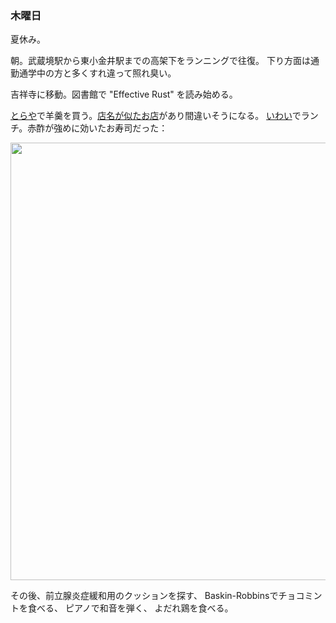 ### 木曜日

夏休み。

朝。武蔵境駅から東小金井駅までの高架下をランニングで往復。
下り方面は通勤通学中の方と多くすれ違って照れ臭い。

吉祥寺に移動。図書館で "Effective Rust" を読み始める。

[とらや](https://www.toraya-group.co.jp/shops/shop-25)で羊羹を買う。[店名が似たお店](https://www.kichijoji-toraya.com/)があり間違いそうになる。
[いわい](https://gf11433.gorp.jp/)でランチ。赤酢が強めに効いたお寿司だった：

<img src="https://i.imgur.com/rf5X1on.jpeg" width="700">

その後、前立腺炎症緩和用のクッションを探す、
Baskin-Robbinsでチョコミントを食べる、
ピアノで和音を弾く、
よだれ鶏を食べる。